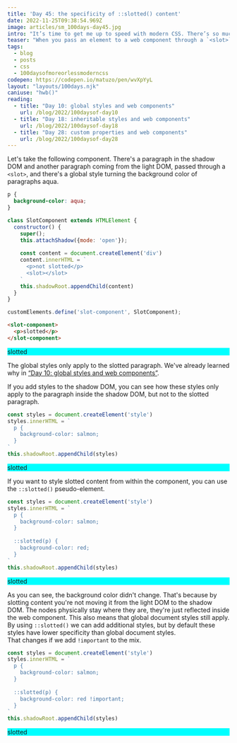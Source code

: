 ```yaml
---
title: 'Day 45: the specificity of ::slotted() content'
date: 2022-11-25T09:38:54.969Z
image: articles/sm_100days-day45.jpg
intro: "It’s time to get me up to speed with modern CSS. There’s so much new in CSS that I know too little about. To change that I’ve started [#100DaysOfMoreOrLessModernCSS](/blog/2022/100-days-of-more-or-less-modern-css/). Why more or less modern CSS? Because some topics will be about cutting-edge features, while other stuff has been around for quite a while already, but I just have little to no experience with it."
teaser: "When you pass an element to a web component through a `<slot>`, you can select that element using the `::slotted()` pseudo-element and apply additional styles."
tags:
  - blog
  - posts
  - css
  - 100daysofmoreorlessmoderncss
codepen: https://codepen.io/matuzo/pen/wvXpYyL
layout: "layouts/100days.njk"
caniuse: "hwb()"
reading:
  - title: "Day 10: global styles and web components"
    url: /blog/2022/100daysof-day10
  - title: "Day 18: inheritable styles and web components"
    url: /blog/2022/100daysof-day18
  - title: "Day 28: custom properties and web components"
    url: /blog/2022/100daysof-day28
---
```

Let's take the following component. There's a paragraph in the shadow DOM and another paragraph coming from the light DOM, passed through a `<slot>`, and there's a global style turning the background color of paragraphs aqua.

```css
p {
  background-color: aqua;
}
```

```js
class SlotComponent extends HTMLElement {
  constructor() {
    super();
    this.attachShadow({mode: 'open'});
    
    const content = document.createElement('div')
    content.innerHTML = `
      <p>not slotted</p>
      <slot></slot>
    `
    this.shadowRoot.appendChild(content)
  }
}

customElements.define('slot-component', SlotComponent);
```

```html
<slot-component>
  <p>slotted</p>
</slot-component>
```

<style>
  .sample p {
  background-color: aqua;
}
</style>

<script>
  class SlotComponent extends HTMLElement {
    constructor() {
      super();
      this.attachShadow({mode: 'open'});
      
      const content = document.createElement('div')
      
      content.innerHTML = `
        <p>not slotted</p>
        <slot></slot>
      `
      
      this.shadowRoot.appendChild(content)
    }
  }

customElements.define('slot-component', SlotComponent);

class SlotComponent2 extends HTMLElement {
  constructor() {
    super();
    this.attachShadow({mode: 'open'});

    const styles = document.createElement('style')
    styles.innerHTML = `
      p {
        background-color: salmon;
      }
    `
    this.shadowRoot.appendChild(styles)
    
    const content = document.createElement('div')
    content.innerHTML = `
      <p>not slotted</p>
      <slot></slot>
    `
    this.shadowRoot.appendChild(content)
  }
}

customElements.define('slot-component2', SlotComponent2);

class SlotComponent3 extends HTMLElement {
  constructor() {
    super();
    this.attachShadow({mode: 'open'});

    const styles = document.createElement('style')
    styles.innerHTML = `
      p {
        background-color: salmon;
      }
        
      ::slotted(p) {
        background-color: red;
      }
    `
    this.shadowRoot.appendChild(styles)
    
    const content = document.createElement('div')
    content.innerHTML = `
      <p>not slotted</p>
      <slot></slot>
    `
    this.shadowRoot.appendChild(content)
  }
}

customElements.define('slot-component3', SlotComponent3);

class SlotComponent4 extends HTMLElement {
  constructor() {
    super();
    this.attachShadow({mode: 'open'});

    const styles = document.createElement('style')
    styles.innerHTML = `
      p {
        background-color: salmon;
      }
        
      ::slotted(p) {
        background-color: red !important;
      }
    `
    this.shadowRoot.appendChild(styles)
    
    const content = document.createElement('div')
    content.innerHTML = `
      <p>not slotted</p>
      <slot></slot>
    `
    this.shadowRoot.appendChild(content)
  }
}

customElements.define('slot-component4', SlotComponent4);
</script>

<div class="sample">

<slot-component>
  <p>slotted</p>
</slot-component>

</div>

The global styles only apply to the slotted paragraph. We've already learned why in [“Day 10: global styles and web components”](/blog/2022/100daysof-day10/).

If you add styles to the shadow DOM, you can see how these styles only apply to the paragraph inside the shadow DOM, but not to the slotted paragraph.

```js
const styles = document.createElement('style')
styles.innerHTML = `
  p {
    background-color: salmon;
  }
`
this.shadowRoot.appendChild(styles)
```

<div class="sample">

<slot-component2>
  <p>slotted</p>
</slot-component2>

</div>

If you want to style slotted content from within the component, you can use the `::slotted()` pseudo-element.

```js
const styles = document.createElement('style')
styles.innerHTML = `
  p {
    background-color: salmon;
  }
    
  ::slotted(p) {
    background-color: red;
  }
`
this.shadowRoot.appendChild(styles)
```

<div class="sample">

<slot-component3>
  <p>slotted</p>
</slot-component3>

</div>

As you can see, the background color didn't change. That's because by slotting content you're not moving it from the light DOM to the shadow DOM. The nodes physically stay where they are, they're just reflected inside the web component. This also means that global document styles still apply. By using `::slotted()` we can add additional styles, but by default these styles have lower specificity than global document styles.  
That changes if we add `!important` to the mix.

```js
const styles = document.createElement('style')
styles.innerHTML = `
  p {
    background-color: salmon;
  }
    
  ::slotted(p) {
    background-color: red !important;
  }
`
this.shadowRoot.appendChild(styles)
```

<div class="sample">

<slot-component4>
  <p>slotted</p>
</slot-component4>

</div>